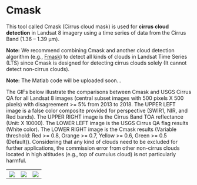 # Cmask
This tool called Cmask (Cirrus cloud mask)  is used for **cirrus cloud detection** in Landsat 8 imagery using a time series of data from the Cirrus Band (1.36 – 1.39 µm).

**Note:** We recommend combining Cmask and another cloud detection algorithm (e.g., [Fmask](https://github.com/GERSL/Fmask)) to detect all kinds of clouds in Landsat Time Series (LTS) since Cmask is designed for detecting cirrus clouds solely (It cannot detect non-cirrus clouds). 

**Note:** The Matlab code will be uploaded soon...

The GIFs below illustrate the comparisons between Cmask and USGS Cirrus QA for all Landsat 8 images (central subset images with 500 pixels X 500 pixels) with disagreement >= 5% from 2013 to 2018. The UPPER LEFT image is a false color composite provided for perspective (SWIR1, NIR, and Red bands). The UPPER RIGHT image is the Cirrus Band TOA reflectance (Unit: X 10000). The LOWER LEFT image is the USGS Cirrus QA flag results (White color). The LOWER RIGHT image is the Cmask results (Variable threshold: Red >= 0.8, Orange >= 0.7, Yellow >= 0.6, Green >= 0.5 (Default)). Considering that any kind of clouds need to be excluded for further applications, the commission error from other non-cirrus clouds located in high altitudes (e.g., top of cumulus cloud) is not particularly harmful.
<table style="width:100%" border="0">
  <tr>
    <th><img src="https://github.com/GERSL/Cmask/blob/master/Animation_Cmask_USGSQA_P020R046.gif"/></th>
    <th><img src="https://github.com/GERSL/Cmask/blob/master/Animation_Cmask_USGSQA_P050R017.gif"/></th>
    <th><img src="https://github.com/GERSL/Cmask/blob/master/Animation_Cmask_USGSQA_P215R071.gif"/></th>
  </tr>
</table>

